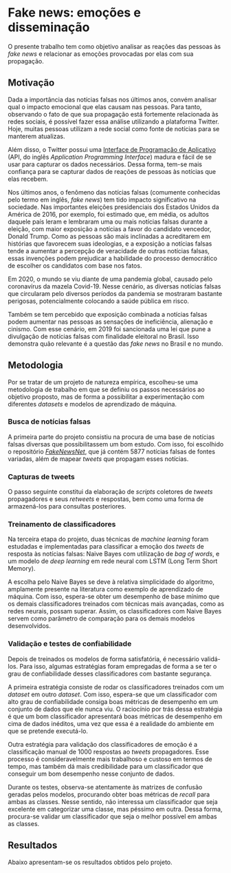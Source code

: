 # Fake news: emoções e disseminação

O presente trabalho tem como objetivo analisar as reações das pessoas às _fake news_ e relacionar as emoções provocadas por elas com sua propagação.

## Motivação

Dada a importância das notícias falsas nos últimos anos, convém analisar qual o impacto emocional que elas causam nas pessoas. Para tanto, observando o fato de que sua propagação está fortemente relacionada às redes sociais, é possível fazer essa análise utilizando a plataforma Twitter. Hoje, muitas pessoas utilizam a rede social como fonte de notícias para se manterem atualizas.

Além disso, o Twitter possui uma [Interface de Programação de Aplicativo](https://developer.twitter.com/en/docs) (API, do inglês _Application Programming Interface_) madura e fácil de se usar para capturar os dados necessários. Dessa forma, tem-se mais confiança para se capturar dados de reações de pessoas às notícias que elas recebem.

Nos últimos anos, o fenômeno das notícias falsas (comumente conhecidas pelo termo em inglês, _fake news_) tem tido impacto significativo na sociedade. Nas importantes eleições presidenciais dos Estados Unidos da América de 2016, por exemplo, foi estimado que, em média, os adultos daquele país leram e lembraram uma ou mais notícias falsas durante a eleição, com maior exposição a notícias a favor do candidato vencedor, Donald Trump. Como as pessoas são mais inclinadas a acreditarem em histórias que favorecem suas ideologias, e a exposição a notícias falsas tende a aumentar a percepção de veracidade de outras notícias falsas, essas invenções podem prejudicar a habilidade do processo democrático de escolher os candidatos com base nos fatos.

Em 2020, o mundo se viu diante de uma pandemia global, causado pelo coronavírus da mazela Covid-19. Nesse cenário, as diversas notícias falsas que circularam pelo diversos períodos da pandemia se mostraram bastante perigosas, potencialmente colocando a saúde pública em risco.

Também se tem percebido que exposição combinada a notícias falsas podem aumentar nas pessoas as sensações de ineficiência, alienação e cinismo. Com esse cenário, em 2019 foi sancionada uma lei que pune a divulgação de notícias falsas com finalidade eleitoral no Brasil. Isso demonstra quão relevante é a questão das _fake news_ no Brasil e no mundo.

## Metodologia

Por se tratar de um projeto de natureza empírica, escolheu-se uma metodologia de trabalho em que se definiu os passos necessários ao objetivo proposto, mas de forma a possibilitar a experimentação com diferentes _datasets_ e modelos de aprendizado de máquina. 


### Busca de notícias falsas

A primeira parte do projeto consistiu na procura de uma base de notícias falsas diversas que possibilitassem um bom estudo. Com isso, foi escolhido o repositório [_FakeNewsNet_](https://github.com/KaiDMML/FakeNewsNet), que já contém 5877 notícias falsas de fontes variadas, além de mapear _tweets_ que propagam esses notícias.

### Capturas de tweets

O passo seguinte constitui da elaboração de _scripts_ coletores de _tweets_ propagadores e seus _retweets_ e respostas, bem como uma forma de armazená-los para consultas posteriores.

### Treinamento de classificadores

Na terceira etapa do projeto, duas técnicas de _machine learning_ foram estudadas e implementadas para classificar a emoção dos _tweets_ de resposta às notícias falsas: Naive Bayes com utilização de _bag of words_, e um modelo de _deep learning_ em rede neural com LSTM (Long Term Short Memory).

A escolha pelo Naive Bayes se deve à relativa simplicidade do algoritmo, amplamente presente na literatura como exemplo de aprendizado de máquina. Com isso, espera-se obter um desempenho de base mínimo que os demais classificadores treinados com técnicas mais avançadas, como as redes neurais, possam superar. Assim, os classificadores com Naive Bayes servem como parâmetro de comparação para os demais modelos desenvolvidos.

### Validação e testes de confiabilidade

Depois de treinados os modelos de forma satisfatória, é necessário validá-los. Para isso, algumas estratégias foram empregadas de forma a se ter o grau de confiabilidade desses classificadores com bastante segurança.

A primeira estratégia consiste de rodar os classificadores treinados com um _dataset_ em outro _dataset_. Com isso, espera-se que um classificador com alto grau de confiabilidade consiga boas métricas de desempenho em um conjunto de dados que ele nunca viu. O raciocínio por trás dessa estratégia é que um bom classificador apresentará boas métricas de desempenho em cima de dados inéditos, uma vez que essa é a realidade do ambiente em que se pretende executá-lo.

Outra estratégia para validação dos classificadores de emoção é a classificação manual de 1000 respostas ao _tweets_ propagadores. Esse processo é consideravelmente mais trabalhoso e custoso em termos de tempo, mas também dá mais credibilidade para um classificador que conseguir um bom desempenho nesse conjunto de dados.

Durante os testes, observa-se atentamente às matrizes de confusão geradas pelos modelos, procurando obter boas métricas de _recall_ para ambas as classes. Nesse sentido, não interessa um classificador que seja excelente em categorizar uma classe, mas péssimo em outra. Dessa forma, procura-se validar um classificador que seja o melhor possível em ambas as classes.

## Resultados

Abaixo apresentam-se os resultados obtidos pelo projeto.